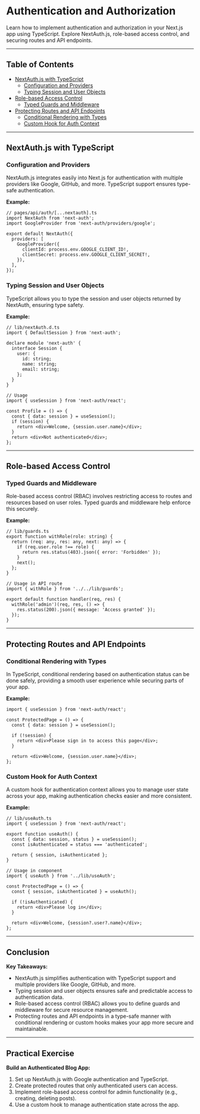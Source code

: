 
# Authentication and Authorization

Learn how to implement authentication and authorization in your Next.js app using TypeScript. Explore NextAuth.js, role-based access control, and securing routes and API endpoints.

---

## Table of Contents

- [NextAuth.js with TypeScript](#nextauthjs-with-typescript)  
  - [Configuration and Providers](#configuration-and-providers)  
  - [Typing Session and User Objects](#typing-session-and-user-objects)  
- [Role-based Access Control](#role-based-access-control)  
  - [Typed Guards and Middleware](#typed-guards-and-middleware)  
- [Protecting Routes and API Endpoints](#protecting-routes-and-api-endpoints)  
  - [Conditional Rendering with Types](#conditional-rendering-with-types)  
  - [Custom Hook for Auth Context](#custom-hook-for-auth-context)  

---

## NextAuth.js with TypeScript

### Configuration and Providers  
NextAuth.js integrates easily into Next.js for authentication with multiple providers like Google, GitHub, and more. TypeScript support ensures type-safe authentication.

**Example:**
```tsx
// pages/api/auth/[...nextauth].ts
import NextAuth from 'next-auth';
import GoogleProvider from 'next-auth/providers/google';

export default NextAuth({
  providers: [
    GoogleProvider({
      clientId: process.env.GOOGLE_CLIENT_ID!,
      clientSecret: process.env.GOOGLE_CLIENT_SECRET!,
    }),
  ],
});
```

### Typing Session and User Objects  
TypeScript allows you to type the session and user objects returned by NextAuth, ensuring type safety.

**Example:**
```tsx
// lib/nextAuth.d.ts
import { DefaultSession } from 'next-auth';

declare module 'next-auth' {
  interface Session {
    user: {
      id: string;
      name: string;
      email: string;
    };
  }
}

// Usage
import { useSession } from 'next-auth/react';

const Profile = () => {
  const { data: session } = useSession();
  if (session) {
    return <div>Welcome, {session.user.name}</div>;
  }
  return <div>Not authenticated</div>;
};
```

---

## Role-based Access Control

### Typed Guards and Middleware  
Role-based access control (RBAC) involves restricting access to routes and resources based on user roles. Typed guards and middleware help enforce this securely.

**Example:**
```tsx
// lib/guards.ts
export function withRole(role: string) {
  return (req: any, res: any, next: any) => {
    if (req.user.role !== role) {
      return res.status(403).json({ error: 'Forbidden' });
    }
    next();
  };
}

// Usage in API route
import { withRole } from '../../lib/guards';

export default function handler(req, res) {
  withRole('admin')(req, res, () => {
    res.status(200).json({ message: 'Access granted' });
  });
}
```

---

## Protecting Routes and API Endpoints

### Conditional Rendering with Types  
In TypeScript, conditional rendering based on authentication status can be done safely, providing a smooth user experience while securing parts of your app.

**Example:**
```tsx
import { useSession } from 'next-auth/react';

const ProtectedPage = () => {
  const { data: session } = useSession();
  
  if (!session) {
    return <div>Please sign in to access this page</div>;
  }

  return <div>Welcome, {session.user.name}</div>;
};
```

### Custom Hook for Auth Context  
A custom hook for authentication context allows you to manage user state across your app, making authentication checks easier and more consistent.

**Example:**
```tsx
// lib/useAuth.ts
import { useSession } from 'next-auth/react';

export function useAuth() {
  const { data: session, status } = useSession();
  const isAuthenticated = status === 'authenticated';

  return { session, isAuthenticated };
}

// Usage in component
import { useAuth } from '../lib/useAuth';

const ProtectedPage = () => {
  const { session, isAuthenticated } = useAuth();

  if (!isAuthenticated) {
    return <div>Please log in</div>;
  }

  return <div>Welcome, {session?.user?.name}</div>;
};
```

---

## Conclusion

**Key Takeaways:**
- NextAuth.js simplifies authentication with TypeScript support and multiple providers like Google, GitHub, and more.
- Typing session and user objects ensures safe and predictable access to authentication data.
- Role-based access control (RBAC) allows you to define guards and middleware for secure resource management.
- Protecting routes and API endpoints in a type-safe manner with conditional rendering or custom hooks makes your app more secure and maintainable.

---

## Practical Exercise

**Build an Authenticated Blog App:**
1. Set up NextAuth.js with Google authentication and TypeScript.
2. Create protected routes that only authenticated users can access.
3. Implement role-based access control for admin functionality (e.g., creating, deleting posts).
4. Use a custom hook to manage authentication state across the app.
